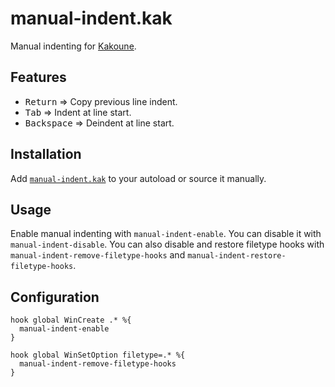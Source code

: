 # manual-indent.kak

Manual indenting for [Kakoune].

## Features

- <kbd>Return</kbd> ⇒ Copy previous line indent.
- <kbd>Tab</kbd> ⇒ Indent at line start.
- <kbd>Backspace</kbd> ⇒ Deindent at line start.

## Installation

Add [`manual-indent.kak`](rc/manual-indent.kak) to your autoload or source it manually.

## Usage

Enable manual indenting with `manual-indent-enable`.
You can disable it with `manual-indent-disable`.
You can also disable and restore filetype hooks with `manual-indent-remove-filetype-hooks` and `manual-indent-restore-filetype-hooks`.

## Configuration

``` kak
hook global WinCreate .* %{
  manual-indent-enable
}

hook global WinSetOption filetype=.* %{
  manual-indent-remove-filetype-hooks
}
```

[Kakoune]: https://kakoune.org
